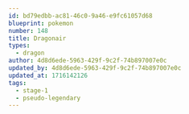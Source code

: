```yaml
---
id: bd79edbb-ac81-46c0-9a46-e9fc61057d68
blueprint: pokemon
number: 148
title: Dragonair
types:
  - dragon
author: 4d8d6ede-5963-429f-9c2f-74b897007e0c
updated_by: 4d8d6ede-5963-429f-9c2f-74b897007e0c
updated_at: 1716142126
tags:
  - stage-1
  - pseudo-legendary
---
```

